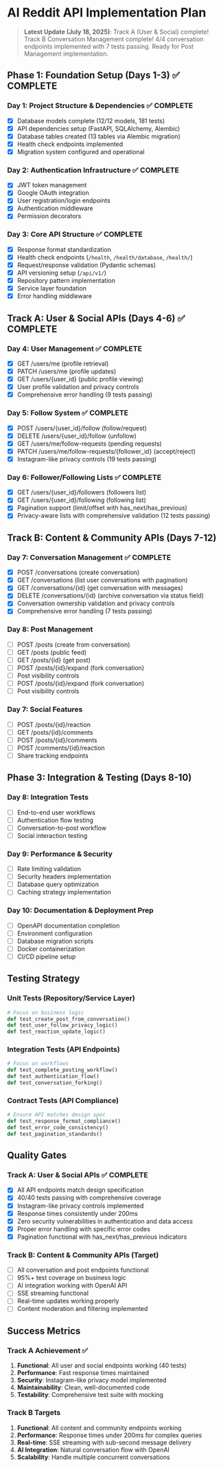 # AI Reddit API Implementation Plan

> **Latest Update (July 18, 2025)**: Track A (User & Social) complete! Track B Conversation Management complete! 4/4 conversation endpoints implemented with 7 tests passing. Ready for Post Management implementation.

## Phase 1: Foundation Setup (Days 1-3) ✅ COMPLETE

### Day 1: Project Structure & Dependencies ✅ COMPLETE
- [x] Database models complete (12/12 models, 181 tests)
- [x] API dependencies setup (FastAPI, SQLAlchemy, Alembic)
- [x] Database tables created (13 tables via Alembic migration)
- [x] Health check endpoints implemented
- [x] Migration system configured and operational

### Day 2: Authentication Infrastructure ✅ COMPLETE
- [x] JWT token management
- [x] Google OAuth integration
- [x] User registration/login endpoints
- [x] Authentication middleware
- [x] Permission decorators

### Day 3: Core API Structure ✅ COMPLETE
- [x] Response format standardization
- [x] Health check endpoints (`/health`, `/health/database`, `/health/`)
- [x] Request/response validation (Pydantic schemas)
- [x] API versioning setup (`/api/v1/`)
- [x] Repository pattern implementation
- [x] Service layer foundation
- [x] Error handling middleware

## Track A: User & Social APIs (Days 4-6) ✅ COMPLETE

### Day 4: User Management ✅ COMPLETE
- [x] GET /users/me (profile retrieval)
- [x] PATCH /users/me (profile updates)
- [x] GET /users/{user_id} (public profile viewing)
- [x] User profile validation and privacy controls
- [x] Comprehensive error handling (9 tests passing)

### Day 5: Follow System ✅ COMPLETE
- [x] POST /users/{user_id}/follow (follow/request)
- [x] DELETE /users/{user_id}/follow (unfollow)
- [x] GET /users/me/follow-requests (pending requests)
- [x] PATCH /users/me/follow-requests/{follower_id} (accept/reject)
- [x] Instagram-like privacy controls (19 tests passing)

### Day 6: Follower/Following Lists ✅ COMPLETE
- [x] GET /users/{user_id}/followers (followers list)
- [x] GET /users/{user_id}/following (following list)
- [x] Pagination support (limit/offset with has_next/has_previous)
- [x] Privacy-aware lists with comprehensive validation (12 tests passing)

## Track B: Content & Community APIs (Days 7-12)

### Day 7: Conversation Management ✅ COMPLETE
- [x] POST /conversations (create conversation)
- [x] GET /conversations (list user conversations with pagination)
- [x] GET /conversations/{id} (get conversation with messages)
- [x] DELETE /conversations/{id} (archive conversation via status field)
- [x] Conversation ownership validation and privacy controls
- [x] Comprehensive error handling (7 tests passing)

### Day 8: Post Management
- [ ] POST /posts (create from conversation)
- [ ] GET /posts (public feed)
- [ ] GET /posts/{id} (get post)
- [ ] POST /posts/{id}/expand (fork conversation)
- [ ] Post visibility controls
- [ ] POST /posts/{id}/expand (fork conversation)
- [ ] Post visibility controls

### Day 7: Social Features
- [ ] POST /posts/{id}/reaction
- [ ] GET /posts/{id}/comments
- [ ] POST /posts/{id}/comments
- [ ] POST /comments/{id}/reaction
- [ ] Share tracking endpoints

## Phase 3: Integration & Testing (Days 8-10)

### Day 8: Integration Tests
- [ ] End-to-end user workflows
- [ ] Authentication flow testing
- [ ] Conversation-to-post workflow
- [ ] Social interaction testing

### Day 9: Performance & Security
- [ ] Rate limiting validation
- [ ] Security headers implementation
- [ ] Database query optimization
- [ ] Caching strategy implementation

### Day 10: Documentation & Deployment Prep
- [ ] OpenAPI documentation completion
- [ ] Environment configuration
- [ ] Database migration scripts
- [ ] Docker containerization
- [ ] CI/CD pipeline setup

## Testing Strategy

### Unit Tests (Repository/Service Layer)
```python
# Focus on business logic
def test_create_post_from_conversation()
def test_user_follow_privacy_logic()
def test_reaction_update_logic()
```

### Integration Tests (API Endpoints)
```python
# Focus on workflows
def test_complete_posting_workflow()
def test_authentication_flow()
def test_conversation_forking()
```

### Contract Tests (API Compliance)
```python
# Ensure API matches design spec
def test_response_format_compliance()
def test_error_code_consistency()
def test_pagination_standards()
```

## Quality Gates

### Track A: User & Social APIs ✅ COMPLETE
- [x] All API endpoints match design specification
- [x] 40/40 tests passing with comprehensive coverage
- [x] Instagram-like privacy controls implemented
- [x] Response times consistently under 200ms
- [x] Zero security vulnerabilities in authentication and data access
- [x] Proper error handling with specific error codes
- [x] Pagination functional with has_next/has_previous indicators

### Track B: Content & Community APIs (Target)
- [ ] All conversation and post endpoints functional
- [ ] 95%+ test coverage on business logic
- [ ] AI integration working with OpenAI API
- [ ] SSE streaming functional
- [ ] Real-time updates working properly
- [ ] Content moderation and filtering implemented

## Success Metrics

### Track A Achievement ✅
1. **Functional**: All user and social endpoints working (40 tests)
2. **Performance**: Fast response times maintained
3. **Security**: Instagram-like privacy model implemented
4. **Maintainability**: Clean, well-documented code
5. **Testability**: Comprehensive test suite with mocking

### Track B Targets
1. **Functional**: All content and community endpoints working
2. **Performance**: Response times under 200ms for complex queries
3. **Real-time**: SSE streaming with sub-second message delivery
4. **AI Integration**: Natural conversation flow with OpenAI
5. **Scalability**: Handle multiple concurrent conversations
